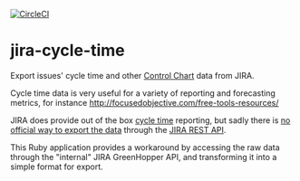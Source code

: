 
[![CircleCI](https://circleci.com/gh/johnboyes/jira-cycle-time.svg?style=svg)](https://circleci.com/gh/johnboyes/jira-cycle-time)

# jira-cycle-time

Export issues' cycle time and other [Control Chart](https://confluence.atlassian.com/agile/glossary/control-chart) data from JIRA.

Cycle time data is very useful for a variety of reporting and forecasting metrics, for instance http://focusedobjective.com/free-tools-resources/

JIRA does provide out of the box [cycle time](https://confluence.atlassian.com/agile/glossary/cycle-time) reporting, but sadly there is [no official way to export the data](https://jira.atlassian.com/browse/JSWSERVER-4288) through the [JIRA REST API](https://docs.atlassian.com/jira-software/REST/cloud).

This Ruby application provides a workaround by accessing the raw data through the "internal" JIRA GreenHopper API, and transforming it into a simple format for export.
